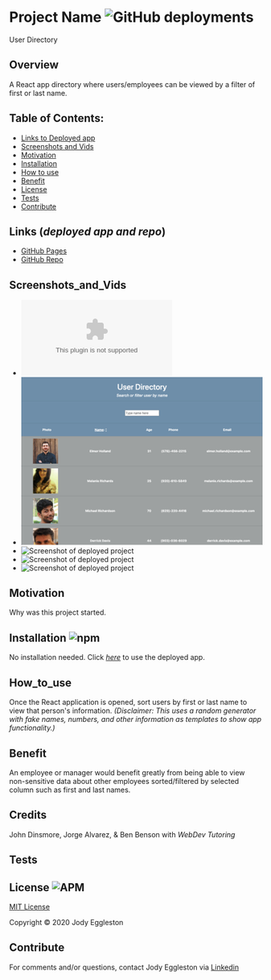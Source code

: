 # Project Name ![GitHub deployments](https://img.shields.io/github/deployments/badges/shields/shields-staging?color=lightgrey)
  User Directory

  ## Overview 
  A React app directory where users/employees can be viewed by a filter of first or last name.

  ## Table of Contents:
  - [Links to Deployed app](#Links (*deployed app and repo*))
  - [Screenshots and Vids](#Screenshots_and_Vids)
  - [Motivation](#Motivation)
  - [Installation](#Installation)
  - [How to use](#How_to_use)
  - [Benefit](#Benefit)
  - [License](#License)
  - [Tests](#Tests)
  - [Contribute](#Contribute)

 ## Links (*deployed app and repo*)
  - [GitHub Pages](https://jmeggles.github.io/19_User_Directory/)
  - [GitHub Repo](https://github.com/jmeggles/19_User_Directory)

 ## Screenshots_and_Vids 
  - ![Short vid of deployed project](google.doc)
  - ![Screenshot of deployed project](./assets/images/screenshot1.png)  
  - ![Screenshot of deployed project](./assets/images/screenshot2.png)
  - ![Screenshot of deployed project](./assets/images/screenshot3.png)  
  - ![Screenshot of deployed project](./assets/images/screenshot4.png)
  
  ## Motivation
  Why was this project started.

  ## Installation ![npm](https://img.shields.io/npm/v/npm?color=pink&style=plastic) 
  No installation needed.  Click *[here](https://jmeggles.github.io/19_User_Directory/)* to use the deployed app.

  ## How_to_use
  Once the React application is opened, sort users by first or last name to view that person's information. *(Disclaimer: This uses a random generator with fake names, numbers, and other information as templates to show app functionality.)*  

  ## Benefit
  An employee or manager would benefit greatly from being able to view non-sensitive data about other employees sorted/filtered by selected column such as first and last names.

  ## Credits
  John Dinsmore, Jorge Alvarez, & Ben Benson with *WebDev Tutoring*

  ## Tests

 
  ## License ![APM](https://img.shields.io/apm/l/npm?color=pink&style=plastic)
  [MIT License](https://opensource.org/licenses/MIT)
  
  Copyright © 2020 Jody Eggleston 

  ## Contribute
  For comments and/or questions, contact Jody Eggleston via 
  [Linkedin](https://www.linkedin.com/in/jody-eggleston/)